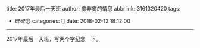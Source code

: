 title: 2017年最后一天班
author: 雾非雾的情思
abbrlink: 3161320420
tags:
  - 碎碎念
categories: []
date: 2018-02-12 18:12:00
---
2017年最后一天班，写两个字纪念一下。